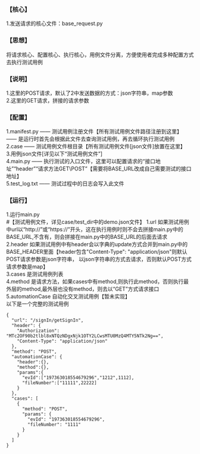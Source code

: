 ### 【核心】
1.发送请求的核心文件：base_request.py<br>
### 【思想】
将请求核心、配置核心、执行核心，用例文件分离，方便使用者完成多种配置方式去执行测试用例<br>
### 【说明】
1.这里的POST请求，默认了2中发送数据的方式：json字符串，map参数<br>
2.这里的GET请求，拼接的请求参数<br>
### 【配置】
1.manifest.py  ——  测试用例注册文件【所有测试用例文件路径注册到这里】 —— 是运行时首先会根据此文件去查询测试用例，再去循环执行测试用例<br>
2.case —— 测试用例文件根目录【所有测试用例文件[json文件]放置在这里】<br>
3.用例json文件[详见以下“测试用例文件”]<br>
4.main.py —— 执行测试的入口文件，这里可以配置请求的“接口地址”“header”“请求方法GET\POST”【需要将BASE_URL改成自己需要测试的接口地址】<br>
5.test_log.txt —— 测试过程中的日志会写入此文件<br>
### 【运行】
1.运行main.py<br>
#【测试用例文件，详见case/test_dir中的demo.json文件】
1.url 如果测试用例中url以“http://”或“https://”开头，这在执行用例时则不会去拼接main.py中的BASE_URL,不含有，则会拼接在main.py中的BASE_URL的后面去请求<br>
2.header 如果测试用例中有header会以字典的update方式合并到main.py中的BASE_HEADER里面【header包含"Content-Type": "application/json"则默认POST请求参数是json字符串，
以json字符串的方式去请求，否则默认POST方式请求参数是map】<br>
3.cases 是测试用例列表<br>
4.method 是请求方法，如果cases中有method,则执行此method，否则执行最外层的method,最外层也没有method，则去以“GET”方式请求接口<br>
5.automationCase 自动化交叉测试用例【暂未实现】<br>
以下是一个完整的测试用例<br>
```
{
  "url": "/signIn/getSignIn",
  "header": {
    "Authorization": "MTc2OF90b2tlbl8xNTQzNDgxNjk1OTY2LCwsMTU0MzQ4MTY5NTk2Ng==",
    "Content-Type": "application/json"
  },
  "method": "POST",
  "automationCase": {
    "header":{},
    "method":{},
    "params":{
      "evId":["197363018554679296","1212",1112],
      "fileNumber":["11111",22222]
    }
  },
  "cases": [
    {
      "method": "POST",
      "params": {
        "evId": "197363018554679296",
        "fileNumber": "1111"
      }
    }
  ]
}
```
